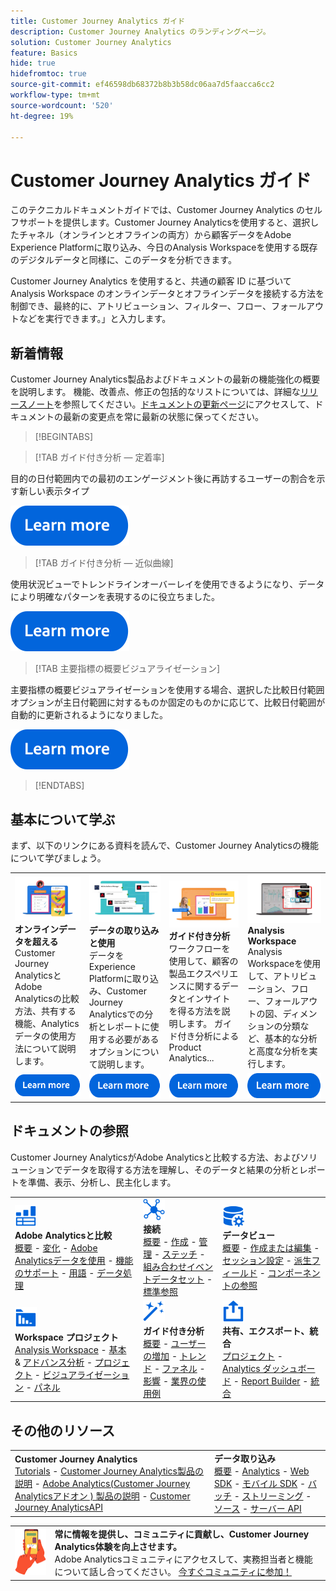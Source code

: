 ```yaml
---
title: Customer Journey Analytics ガイド
description: Customer Journey Analytics のランディングページ。
solution: Customer Journey Analytics
feature: Basics
hide: true
hidefromtoc: true
source-git-commit: ef46598db68372b8b3b58dc06aa7d5faacca6cc2
workflow-type: tm+mt
source-wordcount: '520'
ht-degree: 19%

---
```


# Customer Journey Analytics ガイド

このテクニカルドキュメントガイドでは、Customer Journey Analytics のセルフサポートを提供します。Customer Journey Analyticsを使用すると、選択したチャネル（オンラインとオフラインの両方）から顧客データをAdobe Experience Platformに取り込み、今日のAnalysis Workspaceを使用する既存のデジタルデータと同様に、このデータを分析できます。

Customer Journey Analytics を使用すると、共通の顧客 ID に基づいて Analysis Workspace のオンラインデータとオフラインデータを接続する方法を制御でき、最終的に、アトリビューション、フィルター、フロー、フォールアウトなどを実行できます。」と入力します。

## 新着情報

Customer Journey Analytics製品およびドキュメントの最新の機能強化の概要を説明します。 機能、改善点、修正の包括的なリストについては、詳細な[リリースノート](../release-notes/latest.md)を参照してください。[ドキュメントの更新ページ](../release-notes/doc-changes.md)にアクセスして、ドキュメントの最新の変更点を常に最新の状態に保ってください。

>[!BEGINTABS]

>[!TAB ガイド付き分析 — 定着率]

目的の日付範囲内での最初のエンゲージメント後に再訪するユーザーの割合を示す新しい表示タイプ

[![image](assets/learn-more-button.svg)](/help//guided-analysis/types/retention-rates.md)

>[!TAB ガイド付き分析 — 近似曲線]

使用状況ビューでトレンドラインオーバーレイを使用できるようになり、データにより明確なパターンを表現するのに役立ちました。

[![image](assets/learn-more-button.svg)](/help/guided-analysis/types/usage.md)

>[!TAB 主要指標の概要ビジュアライゼーション]

主要指標の概要ビジュアライゼーションを使用する場合、選択した比較日付範囲オプションが主日付範囲に対するものか固定のものかに応じて、比較日付範囲が自動的に更新されるようになりました。

[![image](assets/learn-more-button.svg)](/help/analysis-workspace/visualizations/key-metric.md)

>[!ENDTABS]

## 基本について学ぶ

まず、以下のリンクにある資料を読んで、Customer Journey Analyticsの機能について学びましょう。

<table style="table-layout:fixed">
  <tr style="border: 0;">
    <td>
    <a href="/help/getting-started/aa-vs-cja/overview.md"><img src="./assets/aa-vs-cja.png"></a>
    <div><strong>オンラインデータを超える</strong><br/>Customer Journey AnalyticsとAdobe Analyticsの比較方法、共有する機能、Analytics データの使用方法について説明します。</div>
    </td>
    <td>
    <a href="/help/data-ingestion/data-ingestion.md"><img src="./assets/data-ingestion.png"></a>
    <div><strong>データの取り込みと使用</strong><br/>データをExperience Platformに取り込み、Customer Journey Analyticsでの分析とレポートに使用する必要があるオプションについて説明します。</div>
    </td>
    <td>
    <a href="/help/guided-analysis/overview.md"><img src="./assets/product-analytics.png"></a>
    <div><strong>ガイド付き分析</strong><br/>ワークフローを使用して、顧客の製品エクスペリエンスに関するデータとインサイトを得る方法を説明します。 ガイド付き分析によるProduct Analytics...
    </div>
    </td>
    <td>
    <a href="/help/analysis-workspace/home.md"><img src="./assets/workspace.png"></a>
    <div><strong>Analysis Workspace</strong><br/>Analysis Workspaceを使用して、アトリビューション、フロー、フォールアウトの図、ディメンションの分類など、基本的な分析と高度な分析を実行します。</div>
    </td>
  </tr>
  <tr style="border: 0;">
    <td align="center"><a href="/help/getting-started/aa-vs-cja/overview.md"><img src="./assets/learn-more-button.svg"></a></td>
    <td align="center"><a href="/help/data-ingestion/data-ingestion.md"><img src="./assets/learn-more-button.svg"></a></td>
    <td align="center"><a href="/help/guided-analysis/overview.md"><img src="./assets/learn-more-button.svg"></a></td>
    <td align="center"><a href="/help/analysis-workspace/home.md"><img src="./assets/learn-more-button.svg"></a></td>
    </tr>
</table>

## ドキュメントの参照

Customer Journey AnalyticsがAdobe Analyticsと比較する方法、およびソリューションでデータを取得する方法を理解し、そのデータと結果の分析とレポートを準備、表示、分析し、民主化します。

<table style="table-layout:auto">
  <tr style="border: 0;">
    <td>
      <img src="./assets/analytics.svg" width="35px"><br/>
      <strong>Adobe Analyticsと比較</strong><br/><a href="/help/getting-started/aa-vs-cja/overview.md">概要</a> - <a href="/help/getting-started/aa-to-cja.md">変化</a> - <a href="/help/getting-started/aa-vs-cja/aa-data-in-cja.md">Adobe Analyticsデータを使用</a> - <a href="/help/getting-started/aa-vs-cja/cja-aa.md">機能のサポート</a> - <a href="/help/getting-started/aa-vs-cja/terminology.md">用語</a> - <a href="/help/getting-started/aa-vs-cja/data-processing-comparisons.md">データ処理</a>
    </td>
    <td>
      <img src="./assets/connections.svg" width="35px"><br/>
      <strong>接続</strong><br/><a href="/help/connections/overview.md">概要</a> - <a href="/help/connections/create-connection.md">作成</a> - <a href="/help/connections/manage-connections.md">管理</a> - <a href="/help/stitching/overview.md">ステッチ</a> - <a href="/help/connections/combined-dataset.md">組み合わせイベントデータセット</a> - <a href="/help/connections/standard-lookups.md">標準参照</a>
    </td>
     <td>
      <img src="./assets/dataviews.svg" width="35px"><br/>
      <strong>データビュー</strong><br/><a href="/help/data-views/data-views.md">概要</a> - <a href="/help/data-views/create-dataview.md">作成または編集</a> - <a href="/help/data-views/session-settings.md">セッション設定</a> - <a href="/help/data-views/derived-fields/derived-fields.md">派生フィールド</a> - <a href="/help/data-views/component-reference.md">コンポーネントの参照</a>
    </td>

</tr>
  <tr style="border: 0;">
    <td>
      <img src="./assets/workspace.svg" width="35px"><br/>
      <strong>Workspace プロジェクト</strong><br/><a href="/help/analysis-workspace/home.md">Analysis Workspace</a> - <a href="/help/analysis-workspace/perform-basic-analysis.md">基本 </a> &amp; <a href="/help/analysis-workspace/perform-adv-analysis.md">アドバンス分析</a> - <a href="/help/analysis-workspace/build-workspace-project/freeform-overview.md">プロジェクト</a> - <a href="/help/analysis-workspace/visualizations/freeform-analysis-visualizations.md">ビジュアライゼーション</a> - <a href="/help/analysis-workspace/c-panels/freeform-panel.md">パネル</a>
    </td>
    <td>
      <img src="./assets/guided-analysis.svg" width="35px"><br/>
      <strong>ガイド付き分析</strong><br/><a href="/help/guided-analysis/overview.md">概要</a> - <a href="/help/guided-analysis/types/active.md">ユーザーの増加</a> - <a href="/help/guided-analysis/types/usage.md">トレンド</a> - <a href="/help/guided-analysis/types/friction.md">ファネル</a> - <a href="/help/guided-analysis/types/release.md">影響</a> - <a href="/help/guided-analysis/industry-use-cases.md">業界の使用例</a>
    </td>
    <td>
      <img src="./assets/share.svg" width="35px"><br/>
      <strong>共有、エクスポート、統合</strong><br/><a href="/help/analysis-workspace/curate-share/share-projects.md">プロジェクト</a> - <a href="/help/mobile-app/home.md">Analytics ダッシュボード</a> - <a href="/help/report-builder/report-buider-overview.md">Report Builder</a>  - <a href="/help/integrations/overview.md">統合</a>
    </td>
  </tr>
</table>

## その他のリソース

<table style="table-layout:fixed"><tr style="border: 0;">
<td><strong>Customer Journey Analytics</strong><br/>
<a href="https://experienceleague.adobe.com/docs/customer-journey-analytics-learn/tutorials/overview.html" target="_blank">Tutorials</a> - <a href="https://helpx.adobe.com/legal/product-descriptions/customer-journey-analytics.html" target="_blank">Customer Journey Analytics製品の説明</a> - <a href="https://helpx.adobe.com/legal/product-descriptions/adobe-analytics-addon-customer-journey-analytics.html" target="_blank">Adobe Analytics(Customer Journey Analyticsアドオン ) 製品の説明</a> - <a href="https://developer.adobe.com/cja-apis/docs/" target="_blank">Customer Journey AnalyticsAPI</a>
</td>
<td><strong>データ取り込み</strong><br/><a href="/help/data-ingestion/data-ingestion.md">概要</a> - <a href="/help/data-ingestion/analytics.md">Analytics</a> - <a href="/help/data-ingestion/aepwebsdk.md">Web SDK</a> - <a href="/help/data-ingestion/aepmobilesdk.md">モバイル SDK</a> - <a href="/help/data-ingestion/aepmobilesdk.md">バッチ</a> - <a href="/help/data-ingestion/streaming.md">ストリーミング</a> - <a href="/help/data-ingestion/sources.md">ソース</a> - <a href="/help/data-ingestion/serverapi.md">サーバー API</a>
</td>
</tr></table>


<table style="table-layout:auto" class="tablelayout-is-fixed"><tbody><tr style="border: 0;"><td><img src="./assets/newsletter.png"></td><td>
<b>常に情報を提供し、コミュニティに貢献し、Customer Journey Analytics体験を向上させます。</b><br>Adobe Analyticsコミュニティにアクセスして、実務担当者と機能について話し合ってください。 <a href="https://experienceleaguecommunities.adobe.com/t5/adobe-analytics/ct-p/adobe-analytics-community?profile.language=ja">今すぐコミュニティに参加！</a></td></tr></tbody></table>
